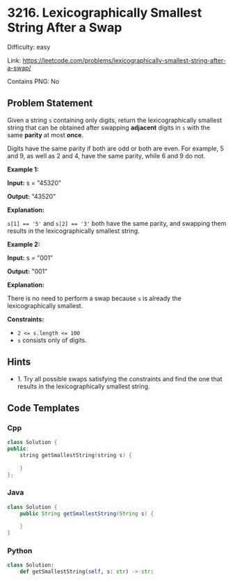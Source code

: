 # 3216. Lexicographically Smallest String After a Swap

Difficulty: easy

Link: https://leetcode.com/problems/lexicographically-smallest-string-after-a-swap/

Contains PNG: No

## Problem Statement

Given a string `s` containing only digits, return the lexicographically smallest string that can be obtained after swapping **adjacent** digits in `s` with the same **parity** at most **once**.

Digits have the same parity if both are odd or both are even. For example, 5 and 9, as well as 2 and 4, have the same parity, while 6 and 9 do not.

**Example 1:**

**Input:** s \= "45320"

**Output:** "43520"

**Explanation:** 

`s[1] == '5'` and `s[2] == '3'` both have the same parity, and swapping them results in the lexicographically smallest string.

**Example 2:**

**Input:** s \= "001"

**Output:** "001"

**Explanation:**

There is no need to perform a swap because `s` is already the lexicographically smallest.

**Constraints:**

* `2 <= s.length <= 100`
* `s` consists only of digits.

## Hints

- 1\. Try all possible swaps satisfying the constraints and find the one that results in the lexicographically smallest string.

## Code Templates

### Cpp
```cpp
class Solution {
public:
    string getSmallestString(string s) {
        
    }
};
```

### Java
```java
class Solution {
    public String getSmallestString(String s) {
        
    }
}
```

### Python
```python
class Solution:
    def getSmallestString(self, s: str) -> str:
        
```

